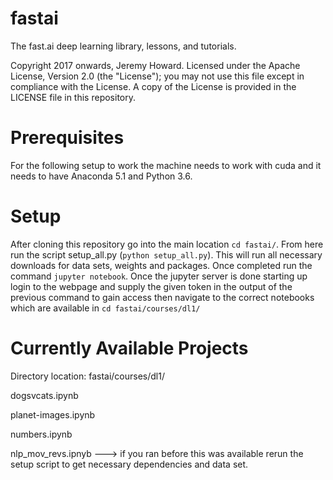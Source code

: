 # fastai

The fast.ai deep learning library, lessons, and tutorials.

Copyright 2017 onwards, Jeremy Howard. Licensed under the Apache License, Version 2.0 (the "License"); you may not use this file except in compliance with the License. A copy of the License is provided in the LICENSE file in this repository.


# Prerequisites

For the following setup to work the machine needs to work with cuda and it needs to have Anaconda 5.1 and Python 3.6.


# Setup

After cloning this repository go into the main location `cd fastai/`. From here run the script setup_all.py (`python setup_all.py`). This will run all necessary downloads for data sets, weights and packages. Once completed run the command `jupyter notebook`. Once the jupyter server is done starting up login to the webpage and supply the given token in the output of the previous command to gain access then navigate to the correct notebooks which are available in `cd fastai/courses/dl1/`


# Currently Available Projects

Directory location: fastai/courses/dl1/



dogsvcats.ipynb


planet-images.ipynb


numbers.ipynb


nlp_mov_revs.ipnyb ---> if you ran before this was available rerun the setup script to get necessary dependencies and data set.
